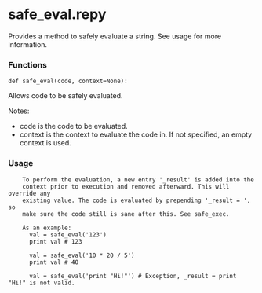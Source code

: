 # safe_eval.repy

Provides a method to safely evaluate a string. See usage for more information.


### Functions


```
def safe_eval(code, context=None):
```
   Allows code to be safely evaluated.

   Notes:

   * code is the code to be evaluated.
   * context is the context to evaluate the code in. If not specified, an empty context is used.


### Usage


```
    To perform the evaluation, a new entry '_result' is added into the
    context prior to execution and removed afterward. This will override any
    existing value. The code is evaluated by prepending '_result = ', so
    make sure the code still is sane after this. See safe_exec.

    As an example:
      val = safe_eval('123')
      print val # 123

      val = safe_eval('10 * 20 / 5')
      print val # 40

      val = safe_eval('print "Hi!"') # Exception, _result = print "Hi!" is not valid.
```